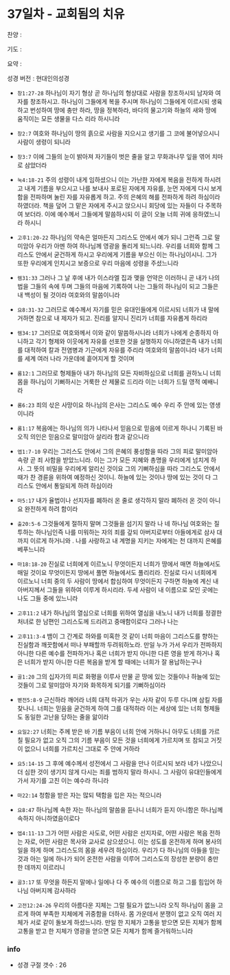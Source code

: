 # 37일차 - 교회됨의 치유

찬양 : 

기도 : 

요약 : 

성경 버전 : 현대인의성경

- `창1:27-28` 하나님이 자기 형상 곧 하나님의 형상대로 사람을 창조하시되 남자와 여자를 창조하시고. 하나님이 그들에게 복을 주시며 하나님이 그들에게 이르시되 생육하고 번성하여 땅에 충만 하라, 땅을 정복하라, 바다의 물고기와 하늘의 새와 땅에 움직이는 모든 생물을 다스 리라 하시니라

- `창2:7` 여호와 하나님이 땅의 흙으로 사람을 지으시고 생기를 그 코에 불어넣으시니 사람이 생령이 되니라

- `창3:7` 이에 그들의 눈이 밝아져 자기들이 벗은 줄을 알고 무화과나무 잎을 엮어 치마로 삼았더라

- `눅4:18-21` 주의 성령이 내게 임하셨으니 이는 가난한 자에게 복음을 전하게 하시려고 내게 기름을 부으시고 나를 보내사 포로된 자에게 자유를, 눈먼 자에게 다시 보게 함을 전파하며 눌린 자를 자유롭게 하고. 주의 은혜의 해를 전파하게 하려 하심이라 하였더라. 책을 덮어 그 맡은 자에게 주시고 앉으시니 회당에 있는 자들이 다 주목하여 보더라. 이에 예수께서 그들에게 말씀하시되 이 글이 오늘 너희 귀에 응하였느니라 하시니

- `고후1:20-22` 하나님의 약속은 얼마든지 그리스도 안에서 예가 되니 그런즉 그로 말미암아 우리가 아멘 하여 하나님께 영광을 돌리게 되느니라. 우리를 너희와 함께 그리스도 안에서 굳건하게 하시고 우리에게 기름을 부으신 이는 하나님이시니. 그가 또한 우리에게 인치시고 보증으로 우리 마음에 성령을 주셨느니라

- `렘31:33` 그러나 그 날 후에 내가 이스라엘 집과 맺을 언약은 이러하니 곧 내가 나의 법을 그들의 속에 두며 그들의 마음에 기록하여 나는 그들의 하나님이 되고 그들은 내 백성이 될 것이라 여호와의 말씀이니라 

- `요8:31-32` 그러므로 예수께서 자기를 믿은 유대인들에게 이르시되 너희가 내 말에 거하면 참으로 내 제자가 되고. 진리를 알지니 진리가 너희를 자유롭게 하리라

- `렘34:17` 그러므로 여호와께서 이와 같이 말씀하시니라 너희가 나에게 순종하지 아니하고 각기 형제와 이웃에게 자유를 선포한 것을 실행하지 아니하였은즉 내가 너희를 대적하여 칼과 전염병과 기근에게 자유를 주리라 여호와의 말씀이니라 내가 너희를 세계 여러 나라 가운데에 흩어지게 할 것이며 

- `롬12:1` 그러므로 형제들아 내가 하나님의 모든 자비하심으로 너희를 권하노니 너희 몸을 하나님이 기뻐하시는 거룩한 산 제물로 드리라 이는 너희가 드릴 영적 예배니라

- `롬6:23` 죄의 삯은 사망이요 하나님의 은사는 그리스도 예수 우리 주 안에 있는 영생이니라

- `롬1:17` 복음에는 하나님의 의가 나타나서 믿음으로 믿음에 이르게 하나니 기록된 바 오직 의인은 믿음으로 말미암아 살리라 함과 같으니라

- `엡1:7-10` 우리는 그리스도 안에서 그의 은혜의 풍성함을 따라 그의 피로 말미암아 속량 곧 죄 사함을 받았느니라. 이는 그가 모든 지혜와 총명을 우리에게 넘치게 하사. 그 뜻의 비밀을 우리에게 알리신 것이요 그의 기뻐하심을 따라 그리스도 안에서 때가 찬 경륜을 위하여 예정하신 것이니. 하늘에 있는 것이나 땅에 있는 것이 다 그리스도 안에서 통일되게 하려 하심이라

- `마5:17` 내가 율법이나 선지자를 폐하러 온 줄로 생각하지 말라 폐하러 온 것이 아니요 완전하게 하려 함이라

- `출20:5-6` 그것들에게 절하지 말며 그것들을 섬기지 말라 나 네 하나님 여호와는 질투하는 하나님인즉 나를 미워하는 자의 죄를 갚되 아버지로부터 아들에게로 삼사 대까지 이르게 하거니와 . 나를 사랑하고 내 계명을 지키는 자에게는 천 대까지 은혜를 베푸느니라 

- `마18:18-20` 진실로 너희에게 이르노니 무엇이든지 너희가 땅에서 매면 하늘에서도 매일 것이요 무엇이든지 땅에서 풀면 하늘에서도 풀리리라. 진실로 다시 너희에게 이르노니 너희 중의 두 사람이 땅에서 합심하여 무엇이든지 구하면 하늘에 계신 내 아버지께서 그들을 위하여 이루게 하시리라. 두세 사람이 내 이름으로 모인 곳에는 나도 그들 중에 있느니라

- `고후11:2` 내가 하나님의 열심으로 너희를 위하여 열심을 내노니 내가 너희를 정결한 처녀로 한 남편인 그리스도께 드리려고 중매함이로다 그러나 나는

- `고후11:3-4` 뱀이 그 간계로 하와를 미혹한 것 같이 너희 마음이 그리스도를 향하는 진실함과 깨끗함에서 떠나 부패할까 두려워하노라. 만일 누가 가서 우리가 전파하지 아니한 다른 예수를 전파하거나 혹은 너희가 받지 아니한 다른 영을 받게 하거나 혹은 너희가 받지 아니한 다른 복음을 받게 할 때에는 너희가 잘 용납하는구나

- `골1:20` 그의 십자가의 피로 화평을 이루사 만물 곧 땅에 있는 것들이나 하늘에 있는 것들이 그로 말미암아 자기와 화목하게 되기를 기뻐하심이라

- `벧전5:8-9` 근신하라 깨어라 너희 대적 마귀가 우는 사자 같이 두루 다니며 삼킬 자를 찾나니. 너희는 믿음을 굳건하게 하여 그를 대적하라 이는 세상에 있는 너희 형제들도 동일한 고난을 당하는 줄을 앎이라

- `요일2:27` 너희는 주께 받은 바 기름 부음이 너희 안에 거하나니 아무도 너희를 가르칠 필요가 없고 오직 그의 기름 부음이 모든 것을 너희에게 가르치며 또 참되고 거짓이 없으니 너희를 가르치신 그대로 주 안에 거하라

- `요5:14-15` 그 후에 예수께서 성전에서 그 사람을 만나 이르시되 보라 네가 나았으니 더 심한 것이 생기지 않게 다시는 죄를 범하지 말라 하시니. 그 사람이 유대인들에게 가서 자기를 고친 이는 예수라 하니라

- `마22:14` 청함을 받은 자는 많되 택함을 입은 자는 적으니라

- `요8:47` 하나님께 속한 자는 하나님의 말씀을 듣나니 너희가 듣지 아니함은 하나님께 속하지 아니하였음이로다

- `엡4:11-13` 그가 어떤 사람은 사도로, 어떤 사람은 선지자로, 어떤 사람은 복음 전하는 자로, 어떤 사람은 목사와 교사로 삼으셨으니. 이는 성도를 온전하게 하며 봉사의 일을 하게 하며 그리스도의 몸을 세우려 하심이라. 우리가 다 하나님의 아들을 믿는 것과 아는 일에 하나가 되어 온전한 사람을 이루어 그리스도의 장성한 분량이 충만한 데까지 이르리니

- `골3:17` 또 무엇을 하든지 말에나 일에나 다 주 예수의 이름으로 하고 그를 힘입어 하나님 아버지께 감사하라

- `고전12:24-26` 우리의 아름다운 지체는 그럴 필요가 없느니라 오직 하나님이 몸을 고르게 하여 부족한 지체에게 귀중함을 더하사. 몸 가운데서 분쟁이 없고 오직 여러 지체가 서로 같이 돌보게 하셨느니라. 만일 한 지체가 고통을 받으면 모든 지체가 함께 고통을 받고 한 지체가 영광을 얻으면 모든 지체가 함께 즐거워하느니라

### info

- 성경 구절 갯수 : 26